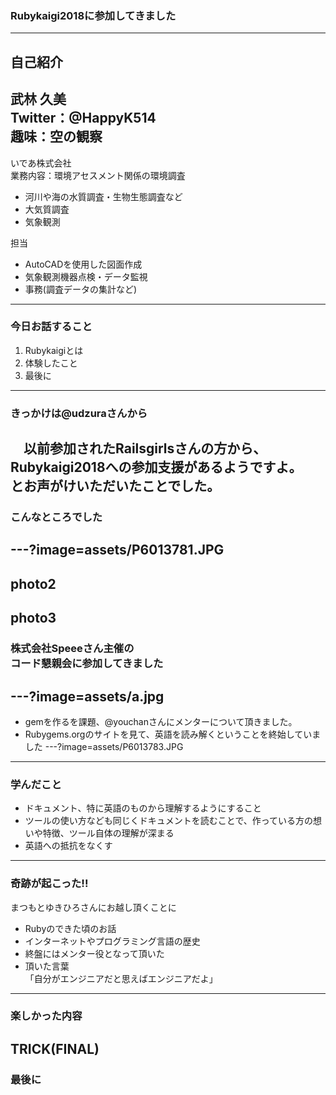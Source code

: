 ### Rubykaigi2018に参加してきました

---
自己紹介
---
武林 久美<br>
Twitter：@HappyK514<br>
趣味：空の観察<br>
---
いであ株式会社<br>
業務内容：環境アセスメント関係の環境調査<br>
- 河川や海の水質調査・生物生態調査など
- 大気質調査
- 気象観測

担当
- AutoCADを使用した図面作成
- 気象観測機器点検・データ監視
- 事務(調査データの集計など)
---
### 今日お話すること
1. Rubykaigiとは
1. 体験したこと
1. 最後に
---
### きっかけは@udzuraさんから

　以前参加されたRailsgirlsさんの方から、<br>Rubykaigi2018への参加支援があるようですよ。<br>とお声がけいただいたことでした。
---
### こんなところでした
---?image=assets/P6013781.JPG
---
photo2
---
photo3
---
### 株式会社Speeeさん主催の<br>コード懇親会に参加してきました
---?image=assets/a.jpg
---
- gemを作るを課題、@youchanさんにメンターについて頂きました。
- Rubygems.orgのサイトを見て、英語を読み解くということを終始していました
---?image=assets/P6013783.JPG
---
### 学んだこと

- ドキュメント、特に英語のものから理解するようにすること
- ツールの使い方なども同じくドキュメントを読むことで、作っている方の想いや特徴、ツール自体の理解が深まる
- 英語への抵抗をなくす
---
### 奇跡が起こった!!

まつもとゆきひろさんにお越し頂くことに

- Rubyのできた頃のお話
- インターネットやプログラミング言語の歴史
- 終盤にはメンター役となって頂いた
- 頂いた言葉<br>
「自分がエンジニアだと思えばエンジニアだよ」
---
### 楽しかった内容

TRICK(FINAL)
---
### 最後に
